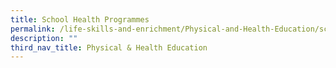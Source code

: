 ```yaml
---
title: School Health Programmes
permalink: /life-skills-and-enrichment/Physical-and-Health-Education/school-health-programmes/
description: ""
third_nav_title: Physical & Health Education
---
```

